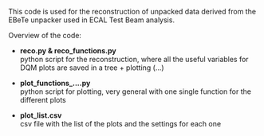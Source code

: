 This code is used for the reconstruction of unpacked data derived from the EBeTe unpacker used in ECAL Test Beam analysis.

Overview of the code:
  - **reco.py & reco_functions.py**\
    python script for the reconstruction, where all the useful variables for DQM plots are saved in a tree + plotting (...)

  - **plot_functions_....py**\
    python script for plotting, very general with one single function for the different plots

  - **plot_list.csv**\
    csv file with the list of the plots and the settings for each one
